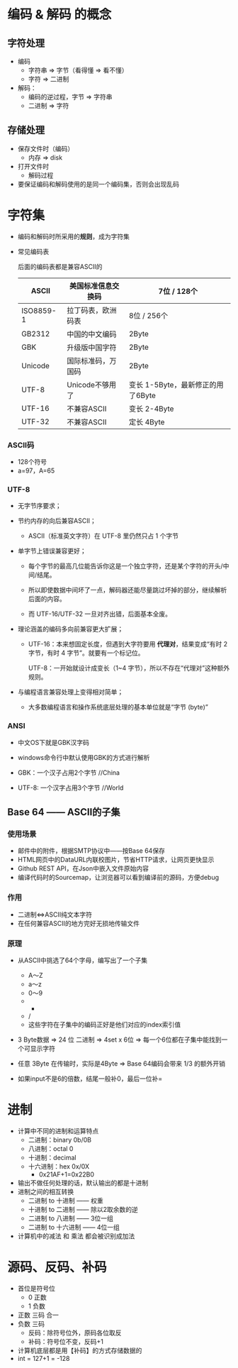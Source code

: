 # 编码 & 解码 的概念

## 字符处理

- 编码
  - 字符串 => 字节（看得懂 => 看不懂）
  - 字符 => 二进制
- 解码：
  - 编码的逆过程，字节 =>     字符串
  - 二进制 => 字符

## 存储处理

- 保存文件时（编码）
  - 内存 => disk
- 打开文件时
  - 解码过程
- 要保证编码和解码使用的是同一个编码集，否则会出现乱码

# 字符集

- 编码和解码时所采用的**规则**，成为字符集

- 常见编码表

  后面的编码表都是兼容ASCII的

  | ASCII     | 美国标准信息交换码 | 7位 / 128个                       |
  | --------- | ------------------ | --------------------------------- |
  | ISO8859-1 | 拉丁码表，欧洲码表 | 8位 / 256个                       |
  | GB2312    | 中国的中文编码     | 2Byte                             |
  | GBK       | 升级版中国字符     | 2Byte                             |
  | Unicode   | 国际标准码，万国码 | 2Byte                             |
  | UTF-8     | Unicode不够用了    | 变长 1-5Byte，最新修正的用了6Byte |
  | UTF-16    | 不兼容ASCII        | 变长 2-4Byte                      |
  | UTF-32    | 不兼容ASCII        | 定长 4Byte                        |

### ASCII码

- 128个符号
- a=97，A=65

### UTF-8

- 无字节序要求；

- 节约内存的向后兼容ASCII；

  - ASCII（标准英文字符）在 UTF-8 里仍然只占 1 个字节

- 单字节上错误兼容更好；

  - 每个字节的最高几位能告诉你这是一个独立字符，还是某个字符的开头/中间/结尾。

  - 所以即使数据中间坏了一点，解码器还能尽量跳过坏掉的部分，继续解析后面的内容。

  - 而 UTF-16/UTF-32 一旦对齐出错，后面基本全废。

- 理论涵盖的编码多向前兼容更大扩展；

  - UTF-16：本来想固定长度，但遇到大字符要用 **代理对**，结果变成“有时 2 字节，有时 4 字节”。就要有一个标记位。

    UTF-8：一开始就设计成变长（1~4 字节），所以不存在“代理对”这种额外规则。

- 与编程语言兼容处理上变得相对简单；

  - 大多数编程语言和操作系统底层处理的基本单位就是“字节 (byte)”



### ANSI

- 中文OS下就是GBK汉字码
- windows命令行中默认使用GBK的方式进行解析

- GBK：一个汉子占用2个字节     //China

- UTF-8: 一个汉字占用3个字节     //World

## Base 64 —— ASCII的子集

### 使用场景

- 邮件中的附件，根据SMTP协议中——按Base 64保存
-  HTML网页中的DataURL内联校图片，节省HTTP请求，让网页更快显示
- Github REST API，在Json中嵌入文件原始内容
- 编译代码时的Sourcemap，让浏览器可以看到编译前的源码，方便debug

### 作用

- 二进制<=>ASCII纯文本字符
- 在任何兼容ASCII的地方完好无损地传输文件

### 原理

- 从ASCII中挑选了64个字母，编写出了一个子集
  - A～Z 
  - a～z 
  - 0～9 
  - +
  - /
  - 这些字符在子集中的编码正好是他们对应的index索引值
- 3 Byte数据 => 24 位 二进制 => 4set x 6位 => 每一个6位都在子集中能找到一个可显示字符

- 任意 3Byte 在传输时，实际是4Byte => Base 64编码会带来 1/3 的额外开销
- 如果input不是6的倍数，结尾一般补0，最后一位补=

# 进制

- 计算中不同的进制和运算特点
  - 二进制：binary 0b/0B
  - 八进制：octal 0
  - 十进制：decimal
  - 十六进制：hex 0x/0X
    - 0x21AF+1=0x22B0
- 输出不做任何处理的话，默认输出的都是十进制
- 进制之间的相互转换
  - 二进制 to 十进制 —— 权重
  - 十进制 to 二进制 —— 除以2取余数的逆
  - 二进制 to 八进制 —— 3位一组
  - 二进制 to 十六进制 —— 4位一组
- 计算机中的减法 和 乘法 都会被识别成加法

# 源码、反码、补码

- 首位是符号位
  - 0 正数
  - 1 负数
- 正数 三码 合一
- 负数 三码
  - 反码：除符号位外，原码各位取反
  - 补码：符号位不变，反码+1
- 计算机底层都是用【补码】的方式存储数据的
- int = 127+1 = -128


